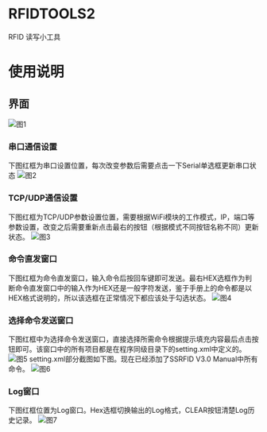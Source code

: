 # RFIDTOOLS2
RFID 读写小工具

# 使用说明

## 界面
![图1](http://github.com/rocuku/RFIDTOOLS2/blob/v1.0/images/1.png)

### 串口通信设置
下图红框为串口设置位置，每次改变参数后需要点击一下Serial单选框更新串口状态
![图2](http://github.com/rocuku/RFIDTOOLS2/blob/v1.0/images/2.png)

### TCP/UDP通信设置
下图红框为TCP/UDP参数设置位置，需要根据WiFi模块的工作模式，IP，端口等参数设置，改变之后需要重新点击最右的按钮（根据模式不同按钮名称不同）更新状态。
![图3](http://github.com/rocuku/RFIDTOOLS2/blob/v1.0/images/3.png)

### 命令直发窗口
下图红框为命令直发窗口，输入命令后按回车键即可发送。最右HEX选框作为判断命令直发窗口中的输入作为HEX还是一般字符发送，鉴于手册上的命令都是以HEX格式说明的，所以该选框在正常情况下都应该处于勾选状态。 
![图4](http://github.com/rocuku/RFIDTOOLS2/blob/v1.0/images/4.png)


### 选择命令发送窗口
下图红框中为选择命令发送窗口，直接选择所需命令根据提示填充内容最后点击按钮即可。该窗口中的所有项目都是在程序同级目录下的setting.xml中定义的。
![图5](http://github.com/rocuku/RFIDTOOLS2/blob/v1.0/images/5.png)
setting.xml部分截图如下图。现在已经添加了SSRFID V3.0 Manual中所有命令。
![图6](http://github.com/rocuku/RFIDTOOLS2/blob/v1.0/images/6.png)

### Log窗口
下图红框位置为Log窗口。Hex选框切换输出的Log格式，CLEAR按钮清楚Log历史记录。
![图7](http://github.com/rocuku/RFIDTOOLS2/blob/v1.0/images/7.png)
